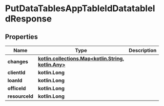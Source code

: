 
# PutDataTablesAppTableIdDatatableIdResponse

## Properties
| Name | Type | Description | Notes |
| ------------ | ------------- | ------------- | ------------- |
| **changes** | [**kotlin.collections.Map&lt;kotlin.String, kotlin.Any&gt;**](kotlin.Any.md) |  |  [optional] |
| **clientId** | **kotlin.Long** |  |  [optional] |
| **loanId** | **kotlin.Long** |  |  [optional] |
| **officeId** | **kotlin.Long** |  |  [optional] |
| **resourceId** | **kotlin.Long** |  |  [optional] |



